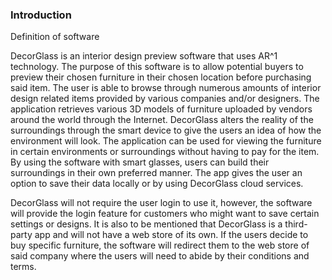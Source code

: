 ### Introduction

Definition of software

DecorGlass is an interior design preview software that uses AR^1 technology. The purpose of this software is to allow potential buyers to preview their chosen furniture in their chosen location before purchasing said item. The user is able to browse through numerous amounts of interior design related items provided by various companies and/or designers. The application retrieves various 3D models of furniture uploaded by vendors around the world through the Internet. DecorGlass alters the reality of the surroundings through the smart device to give the users an idea of how the environment will look. The application can be used for viewing the furniture in certain environments or surroundings without having to pay for the item. By using the software with smart glasses, users can build their surroundings in their own preferred manner.  The app gives the user an option to save their data locally or by using DecorGlass cloud services. 
 
DecorGlass will not require the user login to use it, however, the software will provide the login feature for customers who might want to save certain settings or designs. It is also to be mentioned that DecorGlass is a third-party app and will not have a web store of its own. If the users decide to buy specific furniture, the software will redirect them to the web store of said company where the users will need to abide by their conditions and terms.

